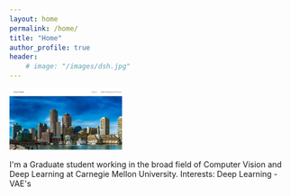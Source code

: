 ```yaml
---
layout: home
permalink: /home/
title: "Home"
author_profile: true
header:
    # image: "/images/dsh.jpg"
---
```

<img src="/images/dsh.jpg" alt="drawing" width="200"/>

I'm a Graduate student working in the broad field of Computer Vision and Deep Learning at Carnegie Mellon University.
Interests: Deep Learning - VAE's